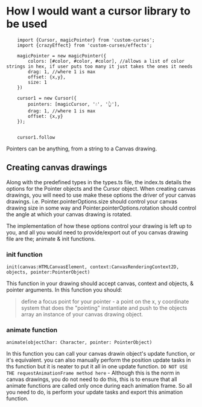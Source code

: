 # How I would want a cursor library to be used

```
    import {Cursor, magicPointer} from 'custom-curses';
    import {crazyEffect} from 'custom-curses/effects';

    magicPointer = new magicPointer({
        colors: [#color, #color, #color], //allows a list of color strings in hex, if user puts too many it just takes the ones it needs
        drag: 1, //where 1 is max
        offset: {x,y},
        size: 1
    })

    cursor1 = new Cursor({
        pointers: [magicCursor, '💧', '👆'],
        drag: 1, //where 1 is max
        offset: {x,y}
    });

    
    cursor1.follow

```

Pointers can be anything, from a string to a Canvas drawing.

## Creating canvas drawings
Along with the predefined types in the types.ts file, the index.ts details the options for the Pointer objects and the Cursor object.
When creating canvas drawings, you will need to use make these options the driver of your canvas drawings. i.e. Pointer.pointerOptions.size should control your canvas drawing size in some way and Pointer.pointerOptions.rotation should control the angle at which your canvas drawing is rotated.

The implementation of how these options control your drawing is left up to you, and all you would need to provide/export out of you canvas drawing file are the; animate & init functions.

### init function
```
init(canvas:HTMLCanvasElement, context:CanvasRenderingContext2D, objects, pointer:PointerObject)
```
This function in your drawing should accept canvas, context and objects, & pointer arguments.
In this function you should:
> define a focus point for your pointer - a point on the x, y coordinate system that does the "pointing"
> instantiate and push to the objects array an instance of your canvas drawing object.


### animate function

```
animate(objectChar: Character, pointer: PointerObject)
```
In this function you can call your canvas drawin object's update function, or it's equivalent. you can also manually perform the position update tasks in ths function but it is neater to put it all in one update function.
`DO NOT USE THE requestAnimationFrame method here` - Although this is the norm in canvas drawings, you do not need to do this, this is to ensure that all animate functions are called only once during each animation frame. So all you need to do, is perform your update tasks and export this animation function.